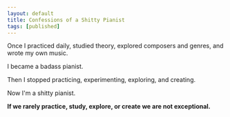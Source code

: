```yaml
---
layout: default
title: Confessions of a Shitty Pianist
tags: [published]
---
```

Once I practiced daily, studied theory, explored composers and genres, and wrote
my own music.

I became a badass pianist.

Then I stopped practicing, experimenting, exploring, and creating.

Now I\'m a shitty pianist.

**If we rarely practice, study, explore, or create we are not exceptional.**
